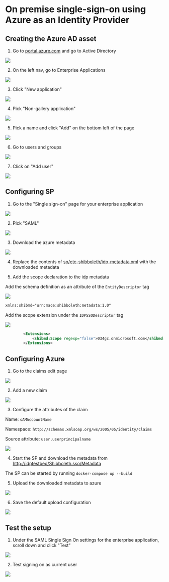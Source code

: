 # On premise single-sign-on using Azure as an Identity Provider

## Creating the Azure AD asset

1. Go to [portal.azure.com](https://portal.azure.com/#allservices) and go to Active Directory

![](./assets/firefox_9UthQ3XBwu.png)

2. On the left nav, go to Enterprise Applications

![](./assets/firefox_T3tRel0OTb.png)

3. Click "New application"

![](./assets/firefox_CwFbMiSC7K.png)


4. Pick "Non-gallery application"

![](./assets/firefox_bgcWkywgB4.png)

5. Pick a name and click "Add" on the bottom left of the page

![](./assets/firefox_CDGWutRTqb.png)

6. Go to users and groups

![](./assets/firefox_qqVk1pstUv.png)

7. Click on "Add user"

![](./assets/firefox_MLsVGetfTZ.png)



## Configuring SP

1. Go to the "Single sign-on" page for your enterprise application

![](./assets/firefox_uNlwmCma8i.png)


2. Pick "SAML"

![](./assets/firefox_ikpPVqNW7Z.png)

3. Download the azure metadata

![](./assets/firefox_IF5QG8TfHJ.png)

4. Replace the contents of [sp/etc-shibboleth/idp-metadata.xml](../sp/etc-shibboleth-idp.metadata.xml) with the downloaded metadata

5. Add the scope declaration to the idp metadata

Add the schema definition as an attribute of the `EntityDescriptor` tag

![](./assets/Code_-_Insiders_YmtacwnJ3Q.png)

```xml
xmlns:shibmd="urn:mace:shibboleth:metadata:1.0"
```

Add the scope extension under the `IDPSSODescriptor` tag

![](./assets/Code_-_Insiders_Msj2W91vkG.png)

```xml
		<Extensions>
			<shibmd:Scope regexp="false">034gc.onmicrosoft.com</shibmd:Scope>
		</Extensions>
```

## Configuring Azure

1. Go to the claims edit page

![](./assets/firefox_kDNnSrp0VL.png)

2. Add a new claim

![](./assets/firefox_h06GOcQIwm.png)

3. Configure the attributes of the claim

Name: `sAMAccountName`

Namespace: `http://schemas.xmlsoap.org/ws/2005/05/identity/claims`

Source attribute: `user.userprincipalname`

![](./assets/firefox_UXVmUdj7UR.png)

4. Start the SP and download the metadata from [http://idptestbed/Shibboleth.sso/Metadata](http://idptestbed/Shibboleth.sso/Metadata)

The SP can be started by running `docker-compose up --build`

5. Upload the downloaded metadata to azure

![](./assets/firefox_YOkGNPlx7y.png)

6. Save the default upload configuration

![](./assets/firefox_NZED5jERUH.png)

## Test the setup

1. Under the SAML Single Sign On settings for the enterprise application, scroll down and click "Test"

![](./assets/firefox_X3nNqWdr8c.png)

2. Test signing on as current user

![](./assets/firefox_kpBleHlknc.png)